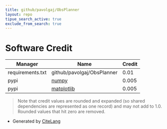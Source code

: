 ```yaml
---
title: github/pavolgaj/ObsPlanner
layout: repo
tipue_search_active: true
exclude_from_search: true
---
```

# Software Credit

|Manager|Name|Credit|
|-------|----|------|
|requirements.txt|github/pavolgaj/ObsPlanner|0.01|
|pypi|[numpy](https://www.numpy.org)|0.005|
|pypi|[matplotlib](https://matplotlib.org)|0.005|


> Note that credit values are rounded and expanded (so shared dependencies are represented as one record) and may not add to 1.0. Rounded values that hit zero are removed.


- Generated by [CiteLang](https://github.com/vsoch/citelang)
